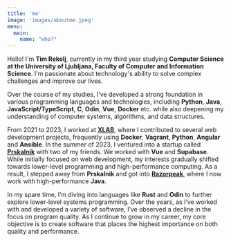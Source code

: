 ```yaml
---
title: 'me'
image: 'images/aboutme.jpeg'
menu:
  main:
    name: "who?"
---
```


Hello! I'm **Tim Rekelj**, currently in my third year studying **Computer Science at the University of Ljubljana, Faculty of Computer and Information Science**. I'm passionate about technology's ability to solve complex challenges and improve our lives.

Over the course of my studies, I’ve developed a strong foundation in various programming languages and technologies, including **Python**, **Java**, **JavaScript/TypeScript**, **C**, **Odin**, **Vue**, **Docker** etc. while also deepening my understanding of computer systems, algorithms, and data structures.

From 2021 to 2023, I worked at [**XLAB**](https://xlab.si/), where I contributed to several web development projects, frequently using **Docker**, **Vagrant**, **Python**, **Angular** and **Ansible**.
In the summer of 2023, I ventured into a startup called [**Prskalnik**](https://prskalnik.si) with two of my friends. We worked with **Vue** and **Supabase**.
While initially focused on web development, my interests gradually shifted towards lower-level programming and high-performance computing.
As a result, I stepped away from **Prskalnik** and got into [**Razorpeak**](https://www.razorpeak.io), where I now work with high-performance **Java**.

In my spare time, I’m diving into languages like **Rust** and **Odin** to further explore lower-level systems programming.
Over the years, as I’ve worked with and developed a variety of software, I’ve observed a decline in the focus on program quality. As I continue to grow in my career, my core objective is to create software that places the highest importance on both quality and performance.
